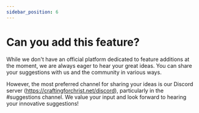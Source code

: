 ```yaml
---
sidebar_position: 6
---
```


# Can you add this feature?

While we don't have an official platform dedicated to feature additions at the moment, we are always eager to hear your great ideas. You can share your suggestions with us and the community in various ways. 

However, the most preferred channel for sharing your ideas is our Discord server (https://craftingforchrist.net/discord), particularly in the #suggestions channel. We value your input and look forward to hearing your innovative suggestions!
